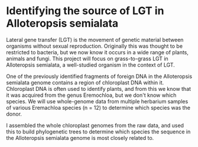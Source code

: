 # Identifying the source of LGT in Alloteropsis semialata

Lateral gene transfer (LGT) is the movement of genetic material between organisms without sexual reproduction. Originally this was thought to be restricted to bacteria, but we now know it occurs in a wide range of plants, animals and fungi. This project will focus on grass-to-grass LGT in Alloteropsis semialata, a well-studied organism in the context of LGT.

One of the previously identified fragments of foreign DNA in the Alloteropsis semialata genome contains a region of chloroplast DNA within it. Chloroplast DNA is often used to identify plants, and from this  we know that it was acquired from the genus Eremochloa, but we don't know which species. We will use whole-genome data from multiple herbarium samples of various Eremachloa species (n = 12) to determine which species was the donor. 

I assembled the whole chloroplast genomes from the raw data, and used this to build phylogenetic trees to determine which species the sequence in the Alloteropsis semialata genome is most closely related to. 


